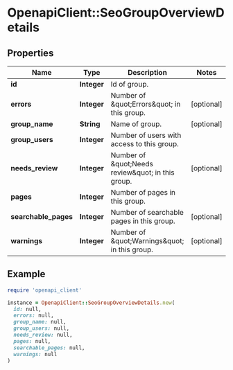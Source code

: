 # OpenapiClient::SeoGroupOverviewDetails

## Properties

| Name | Type | Description | Notes |
| ---- | ---- | ----------- | ----- |
| **id** | **Integer** | Id of group. |  |
| **errors** | **Integer** | Number of \&quot;Errors\&quot; in this group. | [optional] |
| **group_name** | **String** | Name of group. | [optional] |
| **group_users** | **Integer** | Number of users with access to this group. |  |
| **needs_review** | **Integer** | Number of \&quot;Needs review\&quot; in this group. | [optional] |
| **pages** | **Integer** | Number of pages in this group. |  |
| **searchable_pages** | **Integer** | Number of searchable pages in this group. | [optional] |
| **warnings** | **Integer** | Number of \&quot;Warnings\&quot; in this group. | [optional] |

## Example

```ruby
require 'openapi_client'

instance = OpenapiClient::SeoGroupOverviewDetails.new(
  id: null,
  errors: null,
  group_name: null,
  group_users: null,
  needs_review: null,
  pages: null,
  searchable_pages: null,
  warnings: null
)
```

